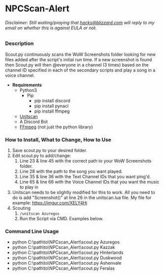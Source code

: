 # NPCScan-Alert

###### Disclaimer: Still waiting/praying that hacks@blizzard.com will reply to my email on whether this is against EULA or not.

### Description
  Scout.py continuously scans the WoW Screenshots folder looking for new files added after the script's initial run time. If a new screenshot is found then Scout.py will then @everyone in a channel (3 times) based on the channel ID specified in each of the secondary scripts and play a song in a voice channel. 
  
 * **Requirements**
      * Python3
        * Pip
          * pip install discord
          * pip install pynacl
          * pip install ffmpeg
      * [Unitscan](https://www.curseforge.com/wow/addons/unitscan/)
      * A Discord Bot
      * [FFmpeg](https://www.ffmpeg.org/download.html) (not just the python library)      
  
### How to Install, What to Change, How to Use
  1. Save scout.py to your desired folder. 
  2. Edit scout.py to add/change:
      1. Line 23 & line 45 with the correct path to your WoW Screenshots folder.
      2. Line 28 with the path to the song you want played.
      3. Line 35 & line 36 with the Text Channel IDs that you want ping'd.
      4. Line 65 & line 66 with the Voice Channel IDs that you want the music to play in
  3.  Unitscan needs to be slightly modified for this to work. All you need to do is add "Screenshot()" at line 26 in the unitscan.lua file. My file for example: https://imgur.com/XELY4Hj
  4. Scouting
      1. `/unitscan Azuregos`
      2. Run the Script via CMD. Examples below.

### Command Line Usage
* python C:\path\to\NPCscan_Alert\scout.py Azuregos
* python C:\path\to\NPCscan_Alert\scout.py Kazzak
* python C:\path\to\NPCscan_Alert\scout.py Hinterlands
* python C:\path\to\NPCscan_Alert\scout.py Duskwood
* python C:\path\to\NPCscan_Alert\scout.py Ashenvale
* python C:\path\to\NPCscan_Alert\scout.py Feralas
